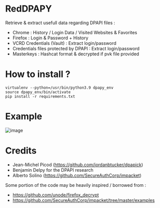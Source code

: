 # RedDPAPY
Retrieve &amp; extract usefull data regarding DPAPI files :
- Chrome : History / Login Data / Visited Websites & Favorites 
- Firefox : Login & Password + History
- VCRD Credentials (Vault) : Extract login/password
- Credentials files protected by DPAPI : Extract login/password
- Masterkeys : Hashcat format & decrypted if pvk file provided

# How to install ?
```
virtualenv --python=/usr/bin/python3.9 dpapy_env
source dpapy_env/bin/activate
pip install -r requirements.txt
```

# Example
![image](https://user-images.githubusercontent.com/9429952/135977567-e7fc25cb-e5ed-4405-90c1-249b1858778d.png)

# Credits
- Jean-Michel Picod (https://github.com/jordanbtucker/dpapick) 
- Benjamin Delpy for the DPAPI research
- Alberto Solino (https://github.com/SecureAuthCorp/impacket)

Some portion of the code may be heavily inspired / borrowed from :
- https://github.com/unode/firefox_decrypt
- https://github.com/SecureAuthCorp/impacket/tree/master/examples
